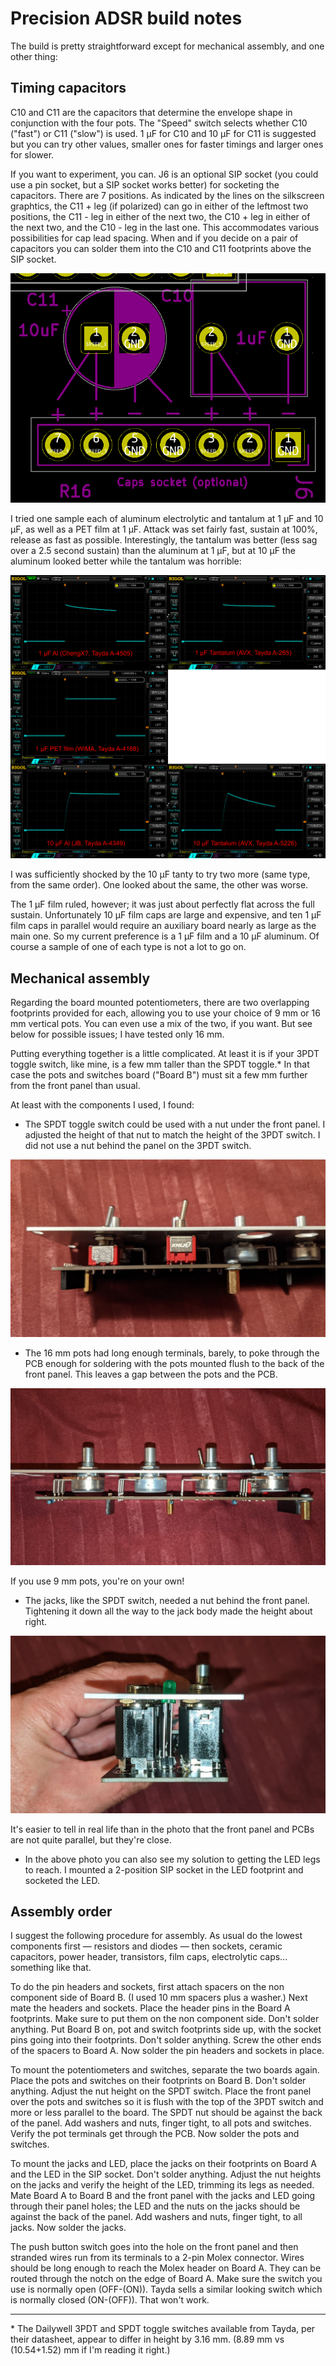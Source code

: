 # Precision ADSR build notes

The build is pretty straightforward except for mechanical assembly, and one other thing:

## Timing capacitors

C10 and C11 are the capacitors that determine the envelope shape in conjunction with the four pots. The "Speed" switch selects whether C10 ("fast") or C11 ("slow") is used. 1 µF for C10 and 10 µF for C11 is suggested but you can try other values, smaller ones for faster timings and larger ones for slower.

If you want to experiment, you can. J6 is an optional SIP socket (you could use a pin socket, but a SIP socket works better) for socketing the capacitors. There are 7 positions. As indicated by the lines on the silkscreen graphtics, the C11 + leg (if polarized) can go in either of the leftmost two positions, the C11 - leg in either of the next two, the C10 + leg in either of the next two, and the C10 - leg in the last one. This accommodates various possibilities for cap lead spacing. When and if you decide on a pair of capacitors you can solder them into the C10 and C11 footprints above the SIP socket.

![](../Images/capsocket.png)

I tried one sample each of aluminum electrolytic and tantalum at 1 µF and 10 µF, as well as a PET film at 1 µF. Attack was set fairly fast, sustain at 100%, release as fast as possible. Interestingly, the tantalum was better (less sag over a 2.5 second sustain) than the aluminum at 1 µF, but at 10 µF the aluminum looked better while the tantalum was horrible: 

![](../Images/captest.png)

I was sufficiently shocked by the 10 µF tanty to try two more (same type, from the same order). One looked about the same, the other was worse. 

The 1 µF film ruled, however; it was just about perfectly flat across the full sustain. Unfortunately 10 µF film caps are large and expensive, and ten 1 µF film caps in parallel would require an auxiliary board nearly as large as the main one. So my current preference is a 1 µF film and a 10 µF aluminum. Of course a sample of one of each type is not a lot to go on.

## Mechanical assembly

Regarding the board mounted potentiometers, there are two overlapping footprints provided for each, allowing you to use your choice of 9 mm or 16 mm vertical pots. You can even use a mix of the two, if you want. But see below for possible issues; I have tested only 16 mm.

Putting everything together is a little complicated. At least it is if your 3PDT toggle switch, like mine, is a few mm taller than the SPDT toggle.\* In that case the pots and switches board ("Board B") must sit a few mm further from the front panel than usual.

At least with the components I used, I found:

* The SPDT toggle switch could be used with a nut under the front panel. I adjusted the height of that nut to match the height of the 3PDT switch. I did not use a nut behind the panel on the 3PDT switch.

![](../Images/PXL_20210831_000922493.jpg)

* The 16 mm pots had long enough terminals, barely, to poke through the PCB enough for soldering with the pots mounted flush to the back of the front panel. This leaves a gap between the pots and the PCB.

![](../Images/PXL_20210831_001017829.jpg)

If you use 9 mm pots, you're on your own!

* The jacks, like the SPDT switch, needed a nut behind the front panel. Tightening it down all the way to the jack body made the height about right. 

![](../Images/PXL_20210831_004139245.jpg)

It's easier to tell in real life than in the photo that the front panel and PCBs are not quite parallel, but they're close.

* In the above photo you can also see my solution to getting the LED legs to reach. I mounted a 2-position SIP socket in the LED footprint and socketed the LED.

## Assembly order

I suggest the following procedure for assembly. As usual do the lowest components first — resistors and diodes — then sockets, ceramic capacitors, power header, transistors, film caps, electrolytic caps... something like that.

To do the pin headers and sockets, first attach spacers on the non component side of Board B. (I used 10 mm spacers plus a washer.) Next mate the headers and sockets. Place the header pins in the Board A footprints. Make sure to put them on the non component side. Don't solder anything. Put Board B on, pot and switch footprints side up, with the socket pins going into their footprints. Don't solder anything. Screw the other ends of the spacers to Board A. Now solder the pin headers and sockets in place.

To mount the potentiometers and switches, separate the two boards again. Place the pots and switches on their footprints on Board B. Don't solder anything. Adjust the nut height on the SPDT switch. Place the front panel over the pots and switches so it is flush with the top of the 3PDT switch and more or less parallel to the board. The SPDT nut should be against the back of the panel. Add washers and nuts, finger tight, to all pots and switches. Verify the pot terminals get through the PCB. Now solder the pots and switches.

To mount the jacks and LED, place the jacks on their footprints on Board A and the LED in the SIP socket. Don't solder anything. Adjust the nut heights on the jacks and verify the height of the LED, trimming its legs as needed. Mate Board A to Board B and the front panel with the jacks and LED going through their panel holes; the LED and the nuts on the jacks should be against the back of the panel. Add washers and nuts, finger tight, to all jacks. Now solder the jacks.

The push button switch goes into the hole on the front panel and then stranded wires run from its terminals to a 2-pin Molex connector. Wires should be long enough to reach the Molex header on Board A. They can be routed through the notch on the edge of Board A. Make sure the switch you use is normally open (OFF-(ON)). Tayda sells a similar looking switch which is normally closed (ON-(OFF)). That won't work.

----

\* The Dailywell 3PDT and SPDT toggle switches available from Tayda, per their datasheet, appear to differ in height by 3.16 mm. (8.89 mm vs (10.54+1.52) mm if I'm reading it right.) 